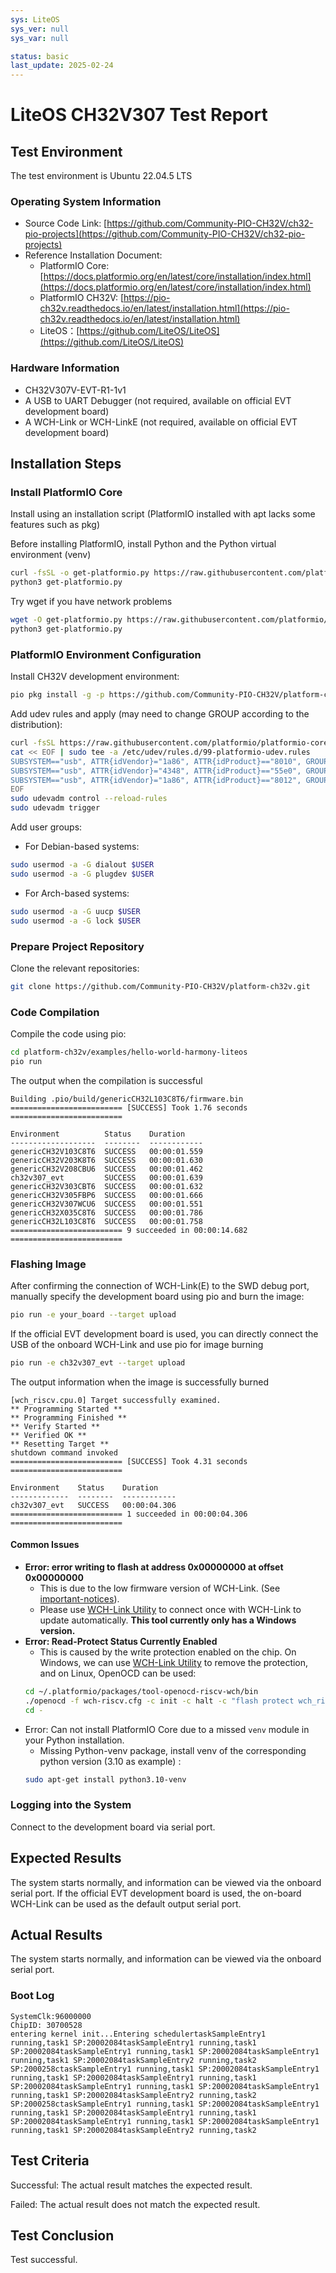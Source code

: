 ```yaml
---
sys: LiteOS
sys_ver: null
sys_var: null

status: basic
last_update: 2025-02-24
---
```


# LiteOS CH32V307 Test Report

## Test Environment

The test environment is Ubuntu 22.04.5 LTS

### Operating System Information

- Source Code Link: [https://github.com/Community-PIO-CH32V/ch32-pio-projects](https://github.com/Community-PIO-CH32V/ch32-pio-projects)
- Reference Installation Document:
    - PlatformIO Core: [https://docs.platformio.org/en/latest/core/installation/index.html](https://docs.platformio.org/en/latest/core/installation/index.html)
    - PlatformIO CH32V: [https://pio-ch32v.readthedocs.io/en/latest/installation.html](https://pio-ch32v.readthedocs.io/en/latest/installation.html)
    - LiteOS：[https://github.com/LiteOS/LiteOS](https://github.com/LiteOS/LiteOS)

### Hardware Information

- CH32V307V-EVT-R1-1v1
- A USB to UART Debugger (not required, available on official EVT development board)
- A WCH-Link or WCH-LinkE (not required, available on official EVT development board)

## Installation Steps

### Install PlatformIO Core

Install using an installation script (PlatformIO installed with apt lacks some features such as pkg)

Before installing PlatformIO, install Python and the Python virtual environment (venv)

```bash
curl -fsSL -o get-platformio.py https://raw.githubusercontent.com/platformio/platformio-core-installer/master/get-platformio.py
python3 get-platformio.py
```

Try wget if you have network problems

```bash
wget -O get-platformio.py https://raw.githubusercontent.com/platformio/platformio-core-installer/master/get-platformio.py
python3 get-platformio.py
```

### PlatformIO Environment Configuration

Install CH32V development environment:
```bash
pio pkg install -g -p https://github.com/Community-PIO-CH32V/platform-ch32v.git
```

Add udev rules and apply (may need to change GROUP according to the distribution):
```bash
curl -fsSL https://raw.githubusercontent.com/platformio/platformio-core/develop/platformio/assets/system/99-platformio-udev.rules | sudo tee /etc/udev/rules.d/99-platformio-udev.rules
cat << EOF | sudo tee -a /etc/udev/rules.d/99-platformio-udev.rules
SUBSYSTEM=="usb", ATTR{idVendor}="1a86", ATTR{idProduct}=="8010", GROUP="plugdev"
SUBSYSTEM=="usb", ATTR{idVendor}="4348", ATTR{idProduct}=="55e0", GROUP="plugdev"
SUBSYSTEM=="usb", ATTR{idVendor}="1a86", ATTR{idProduct}=="8012", GROUP="plugdev"
EOF
sudo udevadm control --reload-rules
sudo udevadm trigger
```

Add user groups:
- For Debian-based systems:
```bash
sudo usermod -a -G dialout $USER
sudo usermod -a -G plugdev $USER
```
- For Arch-based systems:
```bash
sudo usermod -a -G uucp $USER
sudo usermod -a -G lock $USER
```

### Prepare Project Repository

Clone the relevant repositories:
```bash
git clone https://github.com/Community-PIO-CH32V/platform-ch32v.git
```

### Code Compilation

Compile the code using pio:
```bash
cd platform-ch32v/examples/hello-world-harmony-liteos
pio run
```

The output when the compilation is successful

```log
Building .pio/build/genericCH32L103C8T6/firmware.bin
========================= [SUCCESS] Took 1.76 seconds =========================

Environment          Status    Duration
-------------------  --------  ------------
genericCH32V103C8T6  SUCCESS   00:00:01.559
genericCH32V203K8T6  SUCCESS   00:00:01.630
genericCH32V208CBU6  SUCCESS   00:00:01.462
ch32v307_evt         SUCCESS   00:00:01.639
genericCH32V303CBT6  SUCCESS   00:00:01.632
genericCH32V305FBP6  SUCCESS   00:00:01.666
genericCH32V307WCU6  SUCCESS   00:00:01.551
genericCH32X035C8T6  SUCCESS   00:00:01.786
genericCH32L103C8T6  SUCCESS   00:00:01.758
========================= 9 succeeded in 00:00:14.682 =========================
```

### Flashing Image

After confirming the connection of WCH-Link(E) to the SWD debug port, manually specify the development board using pio and burn the image:
```bash
pio run -e your_board --target upload
```

If the official EVT development board is used, you can directly connect the USB of the onboard WCH-Link and use pio for image burning

```bash
pio run -e ch32v307_evt --target upload
```

The output information when the image is successfully burned

```log
[wch_riscv.cpu.0] Target successfully examined.
** Programming Started **
** Programming Finished **
** Verify Started **
** Verified OK **
** Resetting Target **
shutdown command invoked
========================= [SUCCESS] Took 4.31 seconds =========================

Environment    Status    Duration
-------------  --------  ------------
ch32v307_evt   SUCCESS   00:00:04.306
========================= 1 succeeded in 00:00:04.306 =========================

```


#### Common Issues

- **Error: error writing to flash at address 0x00000000 at offset 0x00000000**
    - This is due to the low firmware version of WCH-Link. (See [important-notices](https://github.com/Community-PIO-CH32V/platform-ch32v?tab=readme-ov-file#important-notices)).
    - Please use [WCH-Link Utility](https://www.wch.cn/downloads/WCH-LinkUtility_ZIP.html) to connect once with WCH-Link to update automatically. **This tool currently only has a Windows version.**
- **Error: Read-Protect Status Currently Enabled**
    - This is caused by the write protection enabled on the chip. On Windows, we can use [WCH-Link Utility](https://www.wch.cn/downloads/WCH-LinkUtility_ZIP.html) to remove the protection, and on Linux, OpenOCD can be used:
    ```bash
    cd ~/.platformio/packages/tool-openocd-riscv-wch/bin
    ./openocd -f wch-riscv.cfg -c init -c halt -c "flash protect wch_riscv 0 last  off " -c exit
    cd -
    ```
- Error: Can not install PlatformIO Core due to a missed `venv` module in your Python installation.
    - Missing Python-venv package,  install venv of the corresponding python version (3.10 as example) :
    ```bash
    sudo apt-get install python3.10-venv
    ```

### Logging into the System

Connect to the development board via serial port.

## Expected Results

The system starts normally, and information can be viewed via the onboard serial port. If the official EVT development board is used, the on-board WCH-Link can be used as the default output serial port.

## Actual Results

The system starts normally, and information can be viewed via the onboard serial port.

### Boot Log

```log
SystemClk:96000000
ChipID: 30700528
entering kernel init...Entering schedulertaskSampleEntry1 running,task1 SP:20002084taskSampleEntry1 running,task1 SP:20002084taskSampleEntry1 running,task1 SP:20002084taskSampleEntry1 running,task1 SP:20002084taskSampleEntry2 running,task2 SP:2000258ctaskSampleEntry1 running,task1 SP:20002084taskSampleEntry1 running,task1 SP:20002084taskSampleEntry1 running,task1 SP:20002084taskSampleEntry1 running,task1 SP:20002084taskSampleEntry1 running,task1 SP:20002084taskSampleEntry2 running,task2 SP:2000258ctaskSampleEntry1 running,task1 SP:20002084taskSampleEntry1 running,task1 SP:20002084taskSampleEntry1 running,task1 SP:20002084taskSampleEntry1 running,task1 SP:20002084taskSampleEntry1 running,task1 SP:20002084taskSampleEntry2 running,task2
```

## Test Criteria

Successful: The actual result matches the expected result.

Failed: The actual result does not match the expected result.

## Test Conclusion

Test successful.
